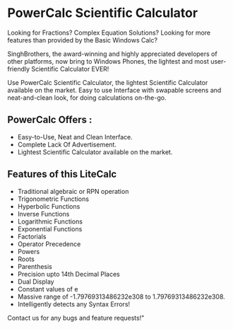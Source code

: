 # PowerCalc Scientific Calculator

Looking for Fractions?
Complex Equation Solutions?
Looking for more features than provided by the Basic Windows Calc?

SinghBrothers, the award-winning and highly appreciated developers of other platforms, now bring to Windows Phones, the lightest and most user-friendly Scientific Calculator EVER!

Use PowerCalc Scientific Calculator, the lightest Scientific Calculator available on the market. Easy to use Interface with swapable screens and neat-and-clean look, for doing calculations on-the-go.
## PowerCalc Offers :

  -  Easy-to-Use, Neat and Clean Interface.
  -  Complete Lack Of Advertisement.
  -  Lightest Scientific Calculator available on the market.

## Features of this LiteCalc

  -  Traditional algebraic or RPN operation
  -  Trigonometric Functions
  -  Hyperbolic Functions
  -  Inverse Functions
  -  Logarithmic Functions
  -  Exponential Functions
  -  Factorials
  -  Operator Precedence
  -  Powers
  -  Roots
  -  Parenthesis
  -  Precision upto 14th Decimal Places
  -  Dual Display
  -  Constant values of e
  -  Massive range of -1.79769313486232e308 to 1.79769313486232e308.
  -  Intelligently detects any Syntax Errors!

Contact us for any bugs and feature requests!"
